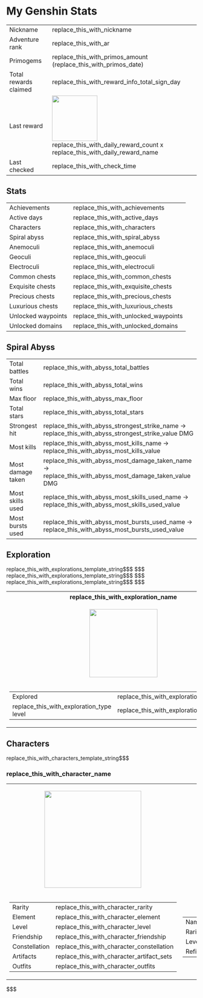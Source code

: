 # My Genshin Stats

<table>
    <tr><td>Nickname</td><td>replace_this_with_nickname</td></tr>
    <tr><td>Adventure rank</td><td>replace_this_with_ar</td></tr>
    <tr><td>Primogems</td><td>replace_this_with_primos_amount<br>(replace_this_with_primos_date)</td></tr>
    <tr><td>Total rewards claimed</td><td>replace_this_with_reward_info_total_sign_day</td></tr>
    <tr><td>Last reward</td>
        <td>
            <img src="replace_this_with_daily_reward_icon" width="120px">
            <br>
            replace_this_with_daily_reward_count x replace_this_with_daily_reward_name
        </td>
    </tr>
    <tr><td>Last checked</td><td>replace_this_with_check_time</td></tr>
</table>

## Stats

<table>
    <tr><td>Achievements</td><td>replace_this_with_achievements</td></tr>
    <tr><td>Active days</td><td>replace_this_with_active_days</td></tr>
    <tr><td>Characters</td><td>replace_this_with_characters</td></tr>
    <tr><td>Spiral abyss</td><td>replace_this_with_spiral_abyss</td></tr>
    <tr><td>Anemoculi</td><td>replace_this_with_anemoculi</td></tr>
    <tr><td>Geoculi</td><td>replace_this_with_geoculi</td></tr>
    <tr><td>Electroculi</td><td>replace_this_with_electroculi</td></tr>
    <tr><td>Common chests</td><td>replace_this_with_common_chests</td></tr>
    <tr><td>Exquisite chests</td><td>replace_this_with_exquisite_chests</td></tr>
    <tr><td>Precious chests</td><td>replace_this_with_precious_chests</td></tr>
    <tr><td>Luxurious chests</td><td>replace_this_with_luxurious_chests</td></tr>
    <tr><td>Unlocked waypoints</td><td>replace_this_with_unlocked_waypoints</td></tr>
    <tr><td>Unlocked domains</td><td>replace_this_with_unlocked_domains</td></tr>
</table>

## Spiral Abyss

<table>
    <tr><td>Total battles</td><td>replace_this_with_abyss_total_battles</td></tr>
    <tr><td>Total wins</td><td>replace_this_with_abyss_total_wins</td></tr>
    <tr><td>Max floor</td><td>replace_this_with_abyss_max_floor</td></tr>
    <tr><td>Total stars</td><td>replace_this_with_abyss_total_stars</td></tr>
    <tr><td>Strongest hit</td><td>replace_this_with_abyss_strongest_strike_name -> replace_this_with_abyss_strongest_strike_value DMG</td></tr>
    <tr><td>Most kills</td><td>replace_this_with_abyss_most_kills_name -> replace_this_with_abyss_most_kills_value</td></tr>
    <tr><td>Most damage taken</td><td>replace_this_with_abyss_most_damage_taken_name -> replace_this_with_abyss_most_damage_taken_value DMG</td></tr>
    <tr><td>Most skills used</td><td>replace_this_with_abyss_most_skills_used_name -> replace_this_with_abyss_most_skills_used_value</td></tr>
    <tr><td>Most bursts used</td><td>replace_this_with_abyss_most_bursts_used_name -> replace_this_with_abyss_most_bursts_used_value</td></tr>
</table>

## Exploration

<table>
    <tr>replace_this_with_explorations_template_string$$$
        <th>replace_this_with_exploration_name</th>$$$
    </tr>
    <tr>replace_this_with_explorations_template_string$$$
        <td><p align="center"><img src="replace_this_with_exploration_icon" width="180"></p></td>$$$
    </tr>
    <tr>replace_this_with_explorations_template_string$$$
        <td>
            <table>
                <tr>
                    <td>Explored</td>
                    <td>replace_this_with_exploration_explored%</td>
                </tr>
                <tr>
                    <td>replace_this_with_exploration_type level</td>
                    <td>replace_this_with_exploration_level</td>
                </tr>
            </table>
        </td>$$$
    </tr>
</table>

## Characters

replace_this_with_characters_template_string$$$

### replace_this_with_character_name

<table>
<tr>
    <td><p align="center"><img src="replace_this_with_character_icon" width="256"></p></td>
    <td><p align="center"><img src="replace_this_with_character_weapon_icon" width="256"></p></td>
</tr>

<tr>
<td>

<table>
    <tr><td>Rarity</td><td>replace_this_with_character_rarity</td></tr>
    <tr><td>Element</td><td>replace_this_with_character_element</td></tr>
    <tr><td>Level</td><td>replace_this_with_character_level</td></tr>
    <tr><td>Friendship</td><td>replace_this_with_character_friendship</td></tr>
    <tr><td>Constellation</td><td>replace_this_with_character_constellation</td></tr>
    <tr><td>Artifacts</td><td>replace_this_with_character_artifact_sets</td></tr>
    <tr><td>Outfits</td><td>replace_this_with_character_outfits</td></tr>
</table>

</td>

<td>

<table>
    <tr><td>Name</td><td>replace_this_with_character_weapon_name</td></tr>
    <tr><td>Rarity</td><td>replace_this_with_character_weapon_rarity</td></tr>
    <tr><td>Level</td><td>replace_this_with_character_weapon_level</td></tr>
    <tr><td>Refinement</td><td>replace_this_with_character_weapon_refinement</td></tr>
</table>

</td></tr>
</table>
$$$
